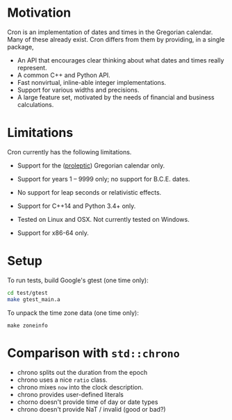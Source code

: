 # Motivation

Cron is an implementation of dates and times in the Gregorian calendar.  Many
of these already exist.  Cron differs from them by providing, in a single
package,

- An API that encourages clear thinking about what dates and times really
  represent. 
- A common C++ and Python API.
- Fast nonvirtual, inline-able integer implementations.
- Support for various widths and precisions.
- A large feature set, motivated by the needs of financial and business
  calculations. 


# Limitations

Cron currently has the following limitations.

- Support for the
  ([proleptic](https://en.wikipedia.org/wiki/Proleptic_Gregorian_calendar))
  Gregorian calendar only.

- Support for years 1 &ndash; 9999 only; no support for B.C.E. dates.

- No support for leap seconds or relativistic effects.

- Support for C++14 and Python 3.4+ only.

- Tested on Linux and OSX.  Not currently tested on Windows.

- Support for x86-64 only.


# Setup

To run tests, build Google's gtest (one time only):

```sh
cd test/gtest
make gtest_main.a
```

To unpack the time zone data (one time only):

```
make zoneinfo
```

# Comparison with `std::chrono`

- chrono splits out the duration from the epoch
- chrono uses a nice `ratio` class.
- chrono mixes `now` into the clock description.
- chrono provides user-defined literals
- chorno doesn't provide time of day or date types
- chrono doesn't provide NaT / invalid (good or bad?)
